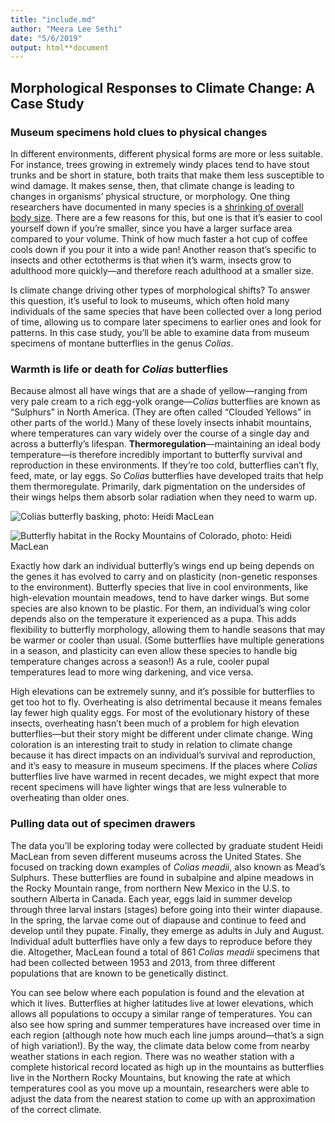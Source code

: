 ```yaml
---
title: "include.md"
author: "Meera Lee Sethi"
date: "5/6/2019"
output: html**document
---
```


## Morphological Responses to Climate Change: A Case Study

### Museum specimens hold clues to physical changes

In different environments, different physical forms are more or less suitable. For instance, trees growing in extremely windy places tend to have stout trunks and be short in stature, both traits that make them less susceptible to wind damage. It makes sense, then, that climate change is leading to changes in organisms’ physical structure, or morphology. One thing researchers have documented in many species is a [shrinking of overall body size](https://www.scientificamerican.com/article/how-global-warming-is-shrinking-earths-animals/). There are a few reasons for this, but one is that it’s easier to cool yourself down if you’re smaller, since you have a larger surface area compared to your volume. Think of how much faster a hot cup of coffee cools down if you pour it into a wide pan! Another reason that’s specific to insects and other ectotherms is that when it’s warm, insects grow to adulthood more quickly—and therefore reach adulthood at a smaller size.

Is climate change driving other types of morphological shifts? To answer this question, it’s useful to look to museums, which often hold many individuals of the same species that have been collected over a long period of time, allowing us to compare later specimens to earlier ones and look for patterns. In this case study, you’ll be able to examine data from museum specimens of montane butterflies in the genus *Colias*.

### Warmth is life or death for *Colias* butterflies

Because almost all have wings that are a shade of yellow—ranging from very pale cream to a rich egg-yolk orange—*Colias* butterflies are known as “Sulphurs” in North America. (They are often called “Clouded Yellows” in other parts of the world.) Many of these lovely insects inhabit mountains, where temperatures can vary widely over the course of a single day and across a butterfly’s lifespan. **Thermoregulation**—maintaining an ideal body temperature—is therefore incredibly important to butterfly survival and reproduction in these environments. If they’re too cold, butterflies can’t fly, feed, mate, or lay eggs. So *Colias* butterflies have developed traits that help them thermoregulate. Primarily, dark pigmentation on the undersides of their wings helps them absorb solar radiation when they need to warm up. 

![Colias butterfly basking, photo: Heidi MacLean](http://faculty.washington.edu/lbuckley/wordpress/wp-content/uploads/2019/05/Colias-basking.png)

![Butterfly habitat in the Rocky Mountains of Colorado, photo: Heidi MacLean](http://faculty.washington.edu/lbuckley/wordpress/wp-content/uploads/2019/05/RMBL.png)

Exactly how dark an individual butterfly’s wings end up being depends on the genes it has evolved to carry and on plasticity (non-genetic responses to the environment). Butterfly species that live in cool environments, like high-elevation mountain meadows, tend to have darker wings. But some species are also known to be plastic. For them, an individual’s wing color depends also on the temperature it experienced as a pupa. This adds flexibility to butterfly morphology, allowing them to handle seasons that may be warmer or cooler than usual. (Some butterflies have multiple generations in a season, and plasticity can even allow these species to handle big temperature changes across a season!) As a rule, cooler pupal temperatures lead to more wing darkening, and vice versa. 

High elevations can be extremely sunny, and it’s possible for butterflies to get too hot to fly. Overheating is also detrimental because it means females lay fewer high quality eggs. For most of the evolutionary history of these insects, overheating hasn’t been much of a problem for high elevation butterflies—but their story might be different under climate change. Wing coloration is an interesting trait to study in relation to climate change because it has direct impacts on an individual’s survival and reproduction, and it’s easy to measure in museum specimens. If the places where *Colias* butterflies live have warmed in recent decades, we might expect that more recent specimens will have lighter wings that are less vulnerable to overheating than older ones.  

### Pulling data out of specimen drawers

The data you’ll be exploring today were collected by graduate student Heidi MacLean from seven different museums across the United States. She focused on tracking down examples of *Colias meadii*, also known as Mead’s Sulphurs. These butterflies are found in subalpine and alpine meadows in the Rocky Mountain range, from northern New Mexico in the U.S. to southern Alberta in Canada. Each year, eggs laid in summer develop through three larval instars (stages) before going into their winter diapause. In the spring, the larvae come out of diapause and continue to feed and develop until they pupate. Finally, they emerge as adults in July and August. Individual adult butterflies have only a few days to reproduce before they die. Altogether, MacLean found a total of 861 *Colias meadii* specimens that had been collected between 1953 and 2013, from three different populations that are known to be genetically distinct. 


You can see below where each population is found and the elevation at which it lives. Butterflies at higher latitudes live at lower elevations, which allows all populations to occupy a similar range of temperatures. You can also see how spring and summer temperatures have increased over time in each region (although note how much each line jumps around—that’s a sign of high variation!). By the way, the climate data below come from nearby weather stations in each region. There was no weather station with a complete historical record located as high up in the mountains as butterflies live in the Northern Rocky Mountains, but knowing the rate at which temperatures cool as you move up a mountain, researchers were able to adjust the data from the nearest station to come up with an approximation of the correct climate. 

